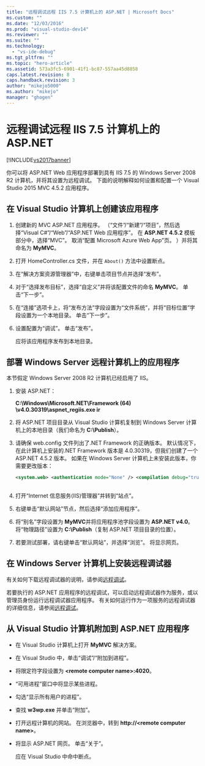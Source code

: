 ```yaml
---
title: "远程调试远程 IIS 7.5 计算机上的 ASP.NET | Microsoft Docs"
ms.custom: ""
ms.date: "12/03/2016"
ms.prod: "visual-studio-dev14"
ms.reviewer: ""
ms.suite: ""
ms.technology: 
  - "vs-ide-debug"
ms.tgt_pltfrm: ""
ms.topic: "hero-article"
ms.assetid: 573a3fc5-6901-41f1-bc87-557aa45d8858
caps.latest.revision: 8
caps.handback.revision: 3
author: "mikejo5000"
ms.author: "mikejo"
manager: "ghogen"
---
```

# 远程调试远程 IIS 7.5 计算机上的 ASP.NET
[!INCLUDE[vs2017banner](../code-quality/includes/vs2017banner.md)]

你可以将 ASP.NET Web 应用程序部署到具有 IIS 7.5 的 Windows Server 2008 R2 计算机，并将其设置为远程调试。 下面的说明解释如何设置和配置一个 Visual Studio 2015 MVC 4.5.2 应用程序。  
  
## 在 Visual Studio 计算机上创建该应用程序  
  
1.  创建新的 MVC ASP.NET 应用程序。 （“文件”\/“新建”\/“项目”，然后选择“Visual C\#”\/“Web”\/“ASP.NET Web 应用程序”。 在 **ASP.NET 4.5.2** 模板部分中，选择“MVC”。 取消“配置 Microsoft Azure Web App”页。 ）并将其命名为 **MyMVC**。  
  
2.  打开 HomeController.cs 文件，并在 `About()` 方法中设置断点。  
  
3.  在“解决方案资源管理器”中，右键单击项目节点并选择“发布”。  
  
4.  对于“选择发布目标”，选择“自定义”并将该配置文件的命名 **MyMVC**。 单击“下一步”。  
  
5.  在“连接”选项卡上，将“发布方法”字段设置为“文件系统”，并将“目标位置”字段设置为一个本地目录。 单击“下一步”。  
  
6.  设置配置为“调试”。 单击“发布”。  
  
     应将该应用程序发布到本地目录。  
  
## 部署 Windows Server 远程计算机上的应用程序  
 本节假定 Windows Server 2008 R2 计算机已经启用了 IIS。  
  
1.  安装 ASP.NET：  
  
     **C:\\Windows\\Microsoft.NET\\Framework \(64\) \\v4.0.30319\\aspnet\_regiis.exe ir**  
  
2.  将 ASP.NET 项目目录从 Visual Studio 计算机复制到 Windows Server 计算机上的本地目录（我们命名为 **C:\\Publish**）。  
  
3.  请确保 web.config 文件列出了.NET Framework 的正确版本。  默认情况下，在此计算机上安装的.NET Framework 版本是 4.0.30319，但我们创建了一个 ASP.NET 4.5.2 版本。 如果在 Windows Server 计算机上未安装此版本，你需要更改版本：  
  
    ```xml  
    <system.web> <authentication mode="None" /> <compilation debug="true" targetFramework="4.0.30319" /> <httpRuntime targetFramework="4.0.30319" /> </system.web>  
  
    ```  
  
4.  打开“Internet 信息服务\(IIS\)管理器”并转到“站点”。  
  
5.  右键单击“默认网站”节点，然后选择“添加应用程序”。  
  
6.  将“别名”字段设置为 **MyMVC**并将应用程序池字段设置为 **ASP.NET v4.0**。 将“物理路径”设置为 **C:\\Publish**（复制 ASP.NET 项目目录的位置）。  
  
7.  若要测试部署，请右键单击“默认网站”，并选择“浏览”。 将显示网页。  
  
## 在 Windows Server 计算机上安装远程调试器  
 有关如何下载远程调试器的说明，请参阅[远程调试](../debugger/remote-debugging.md)。  
  
 若要执行的 ASP.NET 应用程序的远程调试，可以启动远程调试器作为服务，或以管理员身份运行远程调试器应用程序。 有关如何运行作为一项服务的远程调试器的详细信息，请参阅[远程调试](../debugger/remote-debugging.md)。  
  
## 从 Visual Studio 计算机附加到 ASP.NET 应用程序  
  
-   在 Visual Studio 计算机上打开 **MyMVC** 解决方案。  
  
-   在 Visual Studio 中，单击“调试”\/“附加到进程”。  
  
-   将限定符字段设置为 **\<remote computer name\>:4020**。  
  
-   “可用进程”窗口中将显示某些进程。  
  
-   勾选“显示所有用户的进程”。  
  
-   查找 **w3wp.exe** 并单击“附加”。  
  
-   打开远程计算机的网站。 在浏览器中，转到 **http:\/\/\<remote computer name\>**。  
  
-   将显示 ASP.NET 网页。 单击“关于”。  
  
     应在 Visual Studio 中命中断点。